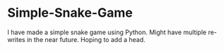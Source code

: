 # Simple-Snake-Game
I have made a simple snake game using Python.
Might have multiple re-writes in the near future.
Hoping to add a head.
